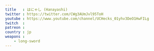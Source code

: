 ```yaml
---
title   : はにゃし (Hanayashi)
twitter : https://twitter.com/CWg3AUmJvl95ToH
youtube : https://www.youtube.com/channel/UCHecks_01yhv3DeO1HwFILg
twitch  : 
patreon : 
country : jp
weapons :
    - long-sword
---
```


